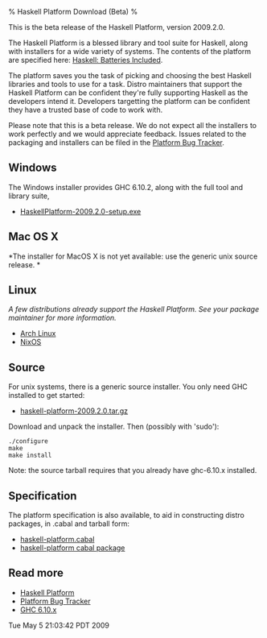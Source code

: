 % Haskell Platform Download (Beta)
%

This is the beta release of the Haskell Platform, version 2009.2.0.

The Haskell Platform is a blessed library and tool suite for Haskell,
along with installers for a wide variety of systems.  The contents of
the platform are specified here: [Haskell: Batteries Included].

The platform saves you the task of picking and choosing the best
Haskell libraries and tools to use for a task. Distro maintainers that
support the Haskell Platform can be confident they're fully supporting
Haskell as the developers intend it. Developers targetting the platform
can be confident they have a trusted base of code to work with.

Please note that this is a beta release. We do not expect all the
installers to work perfectly and we would appreciate feedback. Issues
related to the packaging and installers can be filed in the [Platform
Bug Tracker].

[Haskell Platform]: http://haskell.org/haskellwiki/Haskell_Platform
[Hackage]: http://hackage.haskell.org
[Platform Bug Tracker]: http://trac.haskell.org/haskell-platform/
[Haskell: Batteries Included]: ./contents.html

Windows
-------

The Windows installer provides GHC 6.10.2, along with the full tool and
library suite,

 * [HaskellPlatform-2009.2.0-setup.exe]

[HaskellPlatform-2009.2.0-setup.exe]: http://hackage.haskell.org/platform/2009.2.0/HaskellPlatform-2009.2.0-setup.exe

Mac OS X
--------

*The installer for MacOS X is not yet available: use the generic unix source release. *

Linux
-----

*A few distributions already support the Haskell Platform. See your
package maintainer for more information.*

* [Arch Linux]
* [NixOS]

[Arch Linux]: http://aur.archlinux.org/packages.php?ID=26279
[NixOS]: http://hydra.nixos.org/job/nixpkgs/trunk/haskellPackages_ghc6102.haskellPlatform/jobstatus

Source
------

For unix systems, there is a generic source installer. You only need GHC
installed to get started:

 * [haskell-platform-2009.2.0.tar.gz]

[haskell-platform-2009.2.0.tar.gz]: http://hackage.haskell.org/platform/2009.2.0/haskell-platform-2009.2.0.tar.gz

Download and unpack the installer. Then (possibly with 'sudo'):

    ./configure
    make
    make install

Note: the source tarball requires that you already have ghc-6.10.x installed.

Specification
-------------

The platform specification is also available, to aid in constructing
distro packages, in .cabal and tarball form:

 * [haskell-platform.cabal]
 * [haskell-platform cabal package]

[haskell-platform.cabal]: http://hackage.haskell.org/platform/2009.2.0/haskell-platform.cabal
[haskell-platform cabal package]: http://hackage.haskell.org/platform/2009.2.0/cabal/

Read more
---------

* [Haskell Platform]
* [Platform Bug Tracker]
* [GHC 6.10.x]

[GHC 6.10.x]: http://haskell.org/ghc

Tue May  5 21:03:42 PDT 2009
